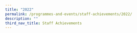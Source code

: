 ```yaml
---
title: "2022"
permalink: /programmes-and-events/staff-achievements/2022/
description: ""
third_nav_title: Staff Achievements
---
```

